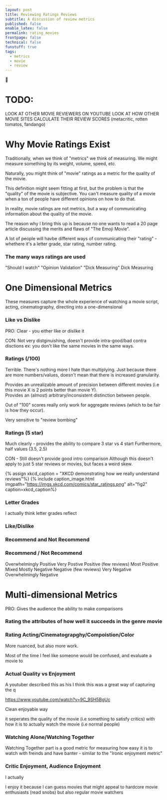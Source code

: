 ```yaml
---
layout: post
title: Reviewing Ratings Reviews
subtitle: A discussion of review metrics  
published: false 
enable_latex: false
permalink: rating_movies
frontpage: false
technical: false
funstuff: true
tags:
  - metrics
  - movie
  - review
---
```



&#x1F440;

# TODO: 
LOOK AT OTHER MOVIE REVIEWERS ON YOUTUBE
LOOK AT HOW OTHER MOVIE SITES CALCULATE THEIR REVIEW SCORES (metacritic, rotten tomatos, fandango)

# Why Movie Ratings Exist 

Traditionally, when we think of "metrics" we think of measuring. We might measure something by its weight, volume, speed, etc. 

Naturally, you might think of "movie" ratings as a metric for the quality of the movie. 

This definition might seem fitting at first, but the problem is that the "quality" of the movie is subjective. You can't measure quality of a movie when a ton of people have different opinions on how to do that. 

In reality, movie ratings are not metrics, but a way of communicating information about the quality of the movie.

The reason why I bring this up is because no one wants to read a 20 page article discussing the merits and flaws of "The Emoji Movie".


A lot of people will havbe different ways of communicating their "rating" - whethere it's a letter grade, star rating, number rating. 

### The many ways ratings are used
"Should I watch"
"Opinion Validation"
"Dick Measuring"
Dick Measuring 

# One Dimensional Metrics
These measures capture the whole experience of watching a movie script, acting, cinematography, directing into a one-dimensional 

### Like vs Dislike
PRO: Clear - you either like or dislike it

CON: Not very distginuishing, doesn't provide intra-good/bad contra disctions
ex: you don't like the same movies in the same ways. 

### Ratings (/100)
Terrible. There's nothing more I hate than multiplying. Just because there are more numbers/values, doesn't mean that there is increased granularity. 

Provides an unrealizable amount of precision between different movies (i.e this movie X is 2 points better than movie Y).  
Provides an (almost) arbitrary/inconsistent distinction between people.

Out of "100" scores really only work for aggregate reviews (which to be fair is how they occur).

Very sensitive to "review bombing"

### Ratings (5 star)
Much clearly - provides the ability to compare 3 star vs 4 start
Furthermore, half values (3.5, 2.5)

CON - Still doesn't provide good intro comparison
Although this doesn't apply to just 5 star reviews or movies, but faces a weird skew. 

{% assign xkcd_caption = "XKCD demonstrating how we really understand reviews"%}
{% include caption_image.html imgpath="https://imgs.xkcd.com/comics/star_ratings.png" alt="fig2" caption=xkcd_caption%}


### Letter Grades
I actually think letter grades reflect

### Like/Dislike

### Recommend and Not Recommend


### Recommend / Not Recommend
Overwhelmingly Positive
Very Postive
Positive (few reviews)
Most Positive
Mixed 
Mostly Negative
Negative (few reviews)
Very Negative
Overwhelmingly Negative


# Multi-dimensional Metrics
PRO: Gives the audience the ability to make comparisons

### Rating the attributes of how well it succeeds in the genre movie

### Rating Acting/Cinematograpghy/Compoistion/Color
More nuanced, but also more work. 

Most of the time I feel like someone would be confused, and evaluate a movie to 



### Actual Quality vs Enjoyment
A youtuber described this as his 
I think this was a great way of capturing the q

https://www.youtube.com/watch?v=9C_9SH5BgUc


Clean enjoyable way 

it seperates the quality of the movie (i.e something to satisfy critics) with how it is to actually watch the movie (i.e normal people)

### Watching Alone/Watching Together

Watching Together part is a good metric for measuring how easy it is to watch with freinds and have banter - similar to the "Ironic enjoyment metric"



### Critic Enjoyment, Audience Enjoyment 

I actually 

I enjoy it because I can guess movies that might appeal to hardcore movie enthusiasts (read snobs) but also regular movie watchers